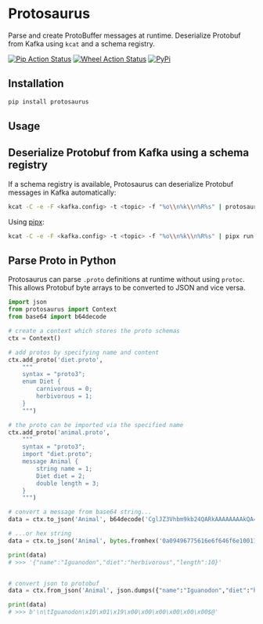 # Protosaurus

Parse and create ProtoBuffer messages at runtime. Deserialize Protobuf from Kafka using `kcat` and a schema registry.

[![Pip Action Status][actions-pip-badge]][actions-pip-link]
[![Wheel Action Status][actions-wheels-badge]][actions-wheels-link]
[![PyPi][pypi-badge]][pypi-link]


[actions-pip-link]:        https://github.com/oberbichler/protosaurus/actions?query=workflow%3APip
[actions-pip-badge]:       https://github.com/oberbichler/protosaurus/workflows/Pip/badge.svg
[actions-wheels-link]:     https://github.com/oberbichler/protosaurus/actions?query=workflow%3AWheels
[actions-wheels-badge]:    https://github.com/oberbichler/protosaurus/workflows/Wheels/badge.svg
[pypi-link]:               https://pypi.org/project/protosaurus/
[pypi-badge]:              https://img.shields.io/pypi/v/protosaurus

## Installation

```bash
pip install protosaurus
```

## Usage

## Deserialize Protobuf from Kafka using a schema registry

If a schema registry is available, Protosaurus can deserialize Protobuf messages in Kafka automatically:

```bash
kcat -C -e -F <kafka.config> -t <topic> -f "%o\\n%k\\n%R%s" | protosaurus - --schema-registry <url>
```

Using [pipx](https://pipx.pypa.io/):

```bash
kcat -C -e -F <kafka.config> -t <topic> -f "%o\\n%k\\n%R%s" | pipx run protosaurus - --schema-registry <url>
```

## Parse Proto in Python

Protosaurus can parse `.proto` definitions at runtime without using `protoc`. This allows Protobuf byte arrays to be converted to JSON and vice versa.

```python
import json
from protosaurus import Context
from base64 import b64decode

# create a context which stores the proto schemas
ctx = Context()

# add protos by specifying name and content
ctx.add_proto('diet.proto',
    """
    syntax = "proto3";
    enum Diet {
        carnivorous = 0;
        herbivorous = 1;
    }
    """)

# the proto can be imported via the specified name
ctx.add_proto('animal.proto',
    """
    syntax = "proto3";
    import "diet.proto";
    message Animal {
        string name = 1;
        Diet diet = 2;
        double length = 3;
    }
    """)

# convert a message from base64 string...
data = ctx.to_json('Animal', b64decode('CglJZ3Vhbm9kb24QARkAAAAAAAAkQA=='))

# ...or hex string
data = ctx.to_json('Animal', bytes.fromhex('0a09496775616e6f646f6e1001190000000000002440'))

print(data)
# >>> '{"name":"Iguanodon","diet":"herbivorous","length":10}'


# convert json to protobuf
data = ctx.from_json('Animal', json.dumps({"name":"Iguanodon","diet":"herbivorous","length":10}))

print(data)
# >>> b'\n\tIguanodon\x10\x01\x19\x00\x00\x00\x00\x00\x00$@'
```

